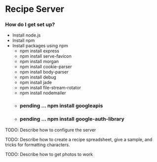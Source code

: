 # Recipe Server #

### How do I get set up? ###

* Install node.js
* Install npm
* Install packages using npm
    * npm install express
    * npm install serve-favicon
    * npm install morgan
    * npm install cookie-parser
    * npm install body-parser
    * npm install debug
    * npm install jade
    * npm install file-stream-rotator
    * npm install nodemailer
    * ### pending ... npm install googleapis
    * ### pending ... npm install google-auth-library

TODO: Describe how to configure the server

TODO: Describe how to create a recipe spreadsheet, give a sample, and tricks for formatting characters.

TODO: Describe how to get photos to work
